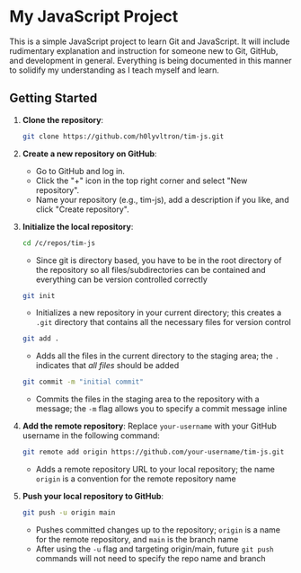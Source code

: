 # My JavaScript Project

This is a simple JavaScript project to learn Git and JavaScript. It will include rudimentary explanation and instruction for someone new to Git, GitHub, and development in general. Everything is being documented in this manner to solidify my understanding as I teach myself and learn.

## Getting Started

1. __Clone the repository__:
   ```sh
   git clone https://github.com/h0lyvltron/tim-js.git
   ```
1. __Create a new repository on GitHub__:
   * Go to GitHub and log in.
   * Click the "+" icon in the top right corner and select "New repository".
   * Name your repository (e.g., tim-js), add a description if you like, and click "Create repository".

1. __Initialize the local repository__:
   ```sh
   cd /c/repos/tim-js
   ```
   * Since git is directory based, you have to be in the root directory of the repository so all files/subdirectories can be contained and everything can be version controlled correctly
   ```sh
   git init
   ```
   * Initializes a new repository in your current directory; this creates a `.git` directory that contains all the necessary files for version control
   ```sh
   git add .
   ```
   * Adds all the files in the current directory to the staging area; the `.` indicates that _all files_ should be added
   ```sh
   git commit -m "initial commit"
   ```
   * Commits the files in the staging area to the repository with a message; the `-m` flag allows you to specify a commit message inline
1. __Add the remote repository__: Replace `your-username` with your GitHub username in the following command:
   ```sh
   git remote add origin https://github.com/your-username/tim-js.git
   ```
   * Adds a remote repository URL to your local repository; the name `origin` is a convention for the remote repository name
1. __Push your local repository to GitHub__:
   ```sh
   git push -u origin main
   ```
   * Pushes committed changes up to the repository; `origin` is a name for the remote repository, and `main` is the branch name
   * After using the `-u` flag and targeting origin/main, future `git push` commands will not need to specify the repo name and branch
